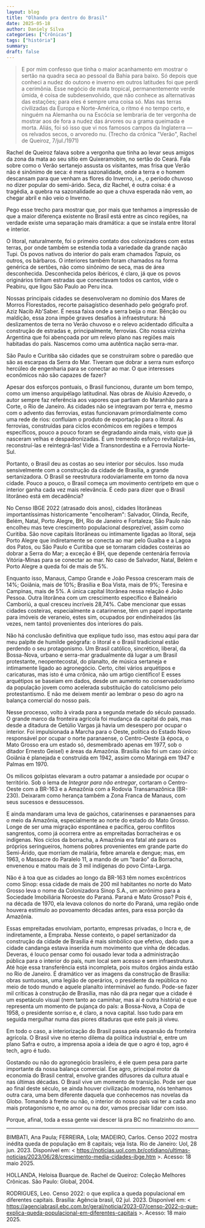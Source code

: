 ```yaml
---
layout: blog
title: "Olhando pra dentro do Brasil"
date: 2025-05-18
author: Daniely Silva
categories: ["Crônicas"]
tags: ["história"]
summary:
draft: false
---
```


> E por mim confesso que tinha o maior acanhamento em mostrar o sertão na quadra seca ao pessoal da Bahia para baixo. Só depois que conheci a nudez do outono e inverno em outros latitudes foi que perdi a cerimônia. Esse negócio de mata tropical, permanentemente verde úmida, é coisa de subdesenvolvido, que não conhece as alternativas das estações; para eles é sempre uma coisa só. Mas nas terras civilizadas da Europa e Norte-América, o ritmo é no tempo certo, e ninguém na Alemanha ou na Escócia se lembraria de ter vergonha de mostrar aos de fora a nudez das árvores ou a grama queimada e morta. Aliás, foi só isso que vi nos famosos campos da Inglaterra — os relvados secos, o arvoredo nu. (Trecho da crônica "Verão", Rachel de Queiroz, 7/jul./1971)

Rachel de Queiroz falava sobre a vergonha que tinha ao levar seus amigos da zona da mata ao seu sítio em Quixeramobim, no sertão do Ceará. Fala sobre como o Verão sertanejo assusta os visitantes, mas frisa que Verão não é sinônimo de seca: é mera sazonalidade, onde a terra e o homem descansam para que venham as flores do Inverno, i.e., o período chuvoso no dizer popular do semi-árido. Seca, diz Rachel, é outra coisa: é a tragédia, a quebra na sazonalidade ao que a chuva esperada não vem, ao chegar abril e não veio o Inverno.

Pego esse trecho para mostrar que, por mais que tenhamos a impressão de que a maior diferença existente no Brasil está entre as cinco regiões, na verdade existe uma separação mais dramática: a que se instala entre litoral e interior.

O litoral, naturalmente, foi o primeiro contato dos colonizadores com estas terras, por onde também se estendia toda a variedade da grande nação Tupi. Os povos nativos do interior do país eram chamados *Tapuia*, os outros, os bárbaros. O interiores também foram chamados na forma genérica de sertões, não como sinônimo de seca, mas de área desconhecida. Desconhecida pelos ibéricos, é claro, já que os povos originários tinham estradas que conectavam todos os cantos, vide o Peabiru, que ligou São Paulo ao Peru inca.

Nossas principais cidades se desenvolveram no domínio dos Mares de Morros Florestados, recorte paisagístico desenhado pelo geógrafo prof. Aziz Nacib Ab'Saber. É nessa faixa onde a serra beija o mar. Bênção ou maldição, essa zona impõe graves desafios à infraestrutura: há deslizamentos de terra no Verão chuvoso e o relevo acidentado dificulta a construção de estradas e, principalmente, ferrovias. Cito nossa vizinha Argentina que foi abençoada por um relevo plano nas regiões mais habitadas do país. Nascemos como uma autêntica nação serra-mar.

São Paulo e Curitiba são cidades que se construíram sobre o paredão que são as escarpas da Serra do Mar. Tiveram que dobrar a serra num esforço hercúleo de engenharia para se conectar ao mar. O que interesses econômicos não são capazes de fazer?

Apesar dos esforços pontuais, o Brasil funcionou, durante um bom tempo, como um imenso arquipélago latitudinal. Nas obras de Aluísio Azevedo, o autor sempre faz referência aos vapores que partiam do Maranhão para a Corte, o Rio de Janeiro. As cidades não se integravam por terra e, mesmo com o advento das ferrovias, estas funcionavam primordialmente como uma rede de rios: confluíam o produto de exportação para o litoral.  As ferrovias, construídas para ciclos econômicos em regiões e tempos específicos, pouco a pouco foram se degradando ainda mais, visto que já nasceram velhas e despadronizadas. É um tremendo esforço revitalizá-las, reconstruí-las e reintegrá-las! Vide a Transnordestina e a Ferrovia Norte-Sul.

Portanto, o Brasil deu as costas ao seu interior por séculos. Isso muda sensivelmente com a construção da cidade de Brasília, a grande sertanizadora. O Brasil se reestrutura rodoviariamente em torno da nova cidade. Pouco a pouco, o Brasil começa um movimento centrípeto em que o interior ganha cada vez mais relevância. É cedo para dizer que o Brasil litorâneo está em decadência?

No Censo IBGE 2022 (atrasado dois anos), cidades litorâneas importantíssimas historicamente "encolheram": Salvador, Olinda, Recife, Belém, Natal, Porto Alegre, BH, Rio de Janeiro e Fortaleza; São Paulo não encolheu mas teve crescimento populacional desprezível, assim como Curitiba. São nove capitais litorâneas ou intimamente ligadas ao litoral, seja Porto Alegre que indiretamente se conecta ao mar pelo Guaíba e a Lagoa dos Patos, ou São Paulo e Curitiba que se tornaram cidades costeiras ao dobrar a Serra do Mar; a exceção é BH, que depende centenária ferrovia Vitória-Minas para se conectar ao mar. No caso de Salvador, Natal, Belém e Porto Alegre a queda foi de mais de 5%.

Enquanto isso, Manaus, Campo Grande e João Pessoa cresceram mais de 14%; Goiânia, mais de 10%; Brasília e Boa Vista, mais de 9%; Teresina e Campinas, mais de 5%. A única capital litorânea nessa relação é João Pessoa. Outra litorânea com um crescimento específico é Balneário Camboriú, a qual cresceu incríveis 28,74%. Cabe mencionar que essas cidades costeiras, especialmente a catarinense, têm um papel importante para imóveis de veraneio, estes sim, ocupados por endinheirados (às vezes, nem tanto) provenientes dos interiores do país.

Não há conclusão definitiva que explique tudo isso, mas estou aqui para dar meu palpite de humilde geógrafa: o litoral e o Brasil tradicional estão perdendo o seu protagonismo. Um Brasil católico, sincrético, liberal, da Bossa-Nova, urbano e serra-mar gradualmente dá lugar a um Brasil protestante, neopentecostal, do planalto, de música sertaneja e intimamente ligado ao agronegócio. Certo, citei vários arquétipos e caricaturas, mas isto é uma crônica, não um artigo científico! E esses arquétipos se baseiam em dados, desde um aumento no conservadorismo da população jovem como acelerada substituição do catolicismo pelo protestantismo. E não me deixem mentir ao lembrar o peso do agro na balança comercial do nosso país.

Nesse processo, volto à virada para a segunda metade do século passado. O grande marco da fronteira agrícola foi mudança da capital do país, mas desde a ditadura de Getúlio Vargas já havia um desespero por ocupar o interior. Foi impulsionada a Marcha para o Oeste, política do Estado Novo responsável por ocupar o norte paranaense, o Centro-Oeste (à época, o Mato Grosso era um estado só, desmembrado apenas em 1977, sob o ditador Ernesto Geisel) e áreas da Amazônia. Brasília não foi um caso único: Goiânia é planejada e construída em 1942, assim como Maringá em 1947 e Palmas em 1970.

Os milicos golpistas elevaram a outro patamar a ansiedade por ocupar o território. Sob o lema de *Integrar para não entregar*, cortaram o Centro-Oeste com a BR-163 e a Amazônia com a Rodovia Transamazônica (BR-230). Deixaram como herança também a  Zona Franca de Manaus, com seus sucessos e dessucessos.

E ainda mandaram uma leva de gaúchos, catarinenses e paranaenses para o meio da Amazônia, especialmente ao norte do estado do Mato Grosso. Longe de ser uma migração espontânea e pacífica, gerou conflitos sangrentos, como já ocorrera entre as empreitadas borracheiras e os indígenas. Nos ciclos da borracha, a Amazônia era fatal até para os próprios seringueiros, homens pobres provenientes em grande parte do Semi-Árido, que morriam de malária, febre amarela e dengue; mas, em 1963, o Massacre do Paralelo 11, a mando de um "barão" da Borracha, envenenou e matou mais de 3 mil indígenas do povo Cinta-Larga.

Não é à toa que as cidades ao longo da BR-163 têm nomes excêntricos como Sinop: essa cidade de mais de 200 mil habitantes no norte do Mato Grosso leva o nome da Colonizadora Sinop S.A., um acrônimo para a Sociedade Imobiliária Noroeste do Paraná. Paraná e Mato Grosso? Pois é, na década de 1970, ela levava colonos do norte do Paraná, uma região onde houvera estímulo ao povoamento décadas antes, para essa porção da Amazônia.

Essas empreitadas envolviam, portanto, empresas privadas, o Incra e, de indiretamente, a Empraba. Nesse contexto, o papel sertanizador da construção da cidade de Brasília é mais simbólico que efetivo, dado que a cidade candanga estava inserida num movimento que vinha de décadas. Deveras, é louco pensar como foi ousado levar toda a administração pública para o interior do país, num local sem acesso e sem infraestrutura. Até hoje essa transferência está incompleta, pois muitos órgãos ainda estão no Rio de Janeiro. É dramático ver as imagens da construção de Brasília: obras suntuosas, uma legião de operários, o presidente da república no meio de todo mundo e aquele planalto interminável ao fundo. Pode-se fazer mil críticas à construção de Brasília, mas não dá pra negar que a cidade é um espetáculo visual (nem tanto ao caminhar, mas aí é outra história) e que representa um momento de pujança do país: a Bossa-Nova, a Copa de 1958, o presidente sorriso e, é claro, a nova capital. Isso tudo para em seguida mergulhar numa das piores ditaduras que este país já viveu.

Em todo o caso, a interiorização do Brasil passa pela expansão da fronteira agrícola. O Brasil vive no eterno dilema da política industrial e, entre um plano Safra e outro, a imprensa apoia a ideia de que o agro é top, agro é tech, agro é tudo.

Gostando ou não do agronegócio brasileiro, é ele quem pesa para parte importante da nossa balança comercial. Ese agro, principal motor da economia do Brasil central, envolve grandes difusores da cultura atual e nas últimas décadas. O Brasil vive um momento de transição. Pode ser que ao final deste século, se ainda houver civilização moderna, nós tenhamos outra cara, uma bem diferente daquela que conhecemos nas novelas da Globo. Tomando à frente ou não, o interior do nosso país vai ter a cada ano mais protagonismo e, no amor ou na dor, vamos precisar lidar com isso.

Porque, afinal, toda a essa gente vai descer lá pra BC no finalzinho do ano.

<hr>

BIMBATI, Ana Paula; FERREIRA, Lola; MADEIRO, Carlos. Censo 2022 mostra inédita queda de população em 8 capitais; veja lista. Rio de Janeiro: Uol, 28 jun. 2023. Disponível em: < https://noticias.uol.com.br/cotidiano/ultimas-noticias/2023/06/28/crescimento-media-cidades-ibge.htm >. Acesso: 18 maio 2025.

HOLLANDA, Heloisa Buarque de. Rachel de Queiroz: Coleção Melhores Crônicas. São Paulo: Global, 2004.

RODRIGUES, Leo. Censo 2022: o que explica a queda populacional em diferentes capitais. Brasília: Agência brasil, 02 jul. 2023. Disponível em: < https://agenciabrasil.ebc.com.br/geral/noticia/2023-07/censo-2022-o-que-explica-queda-populacional-em-diferentes-capitais >. Acesso: 18 maio 2025.
